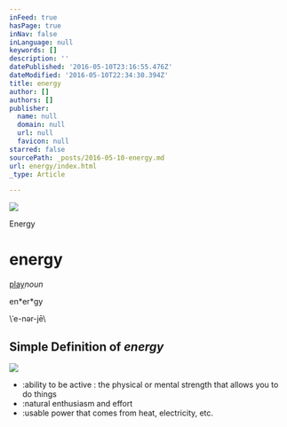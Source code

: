 ```yaml
---
inFeed: true
hasPage: true
inNav: false
inLanguage: null
keywords: []
description: ''
datePublished: '2016-05-10T23:16:55.476Z'
dateModified: '2016-05-10T22:34:30.394Z'
title: energy
author: []
authors: []
publisher:
  name: null
  domain: null
  url: null
  favicon: null
starred: false
sourcePath: _posts/2016-05-10-energy.md
url: energy/index.html
_type: Article

---
```

![](https://the-grid-user-content.s3-us-west-2.amazonaws.com/6195bca9-1340-4987-84d9-b07c2bada698.jpg)

Energy

# energy

[play][0]_noun_

en\*er\*gy

\\ˈe-nər-jē\\

## Simple Definition of _energy_
![](https://the-grid-user-content.s3-us-west-2.amazonaws.com/7c1e7c1a-1515-42eb-a08b-8eeb603ab470.jpg)

* :ability to be active : the physical or mental strength that allows you to do things
* :natural enthusiasm and effort
* :usable power that comes from heat, electricity, etc.

[0]: javascript:void(0) "Listen to the pronounciation of ENERGY"